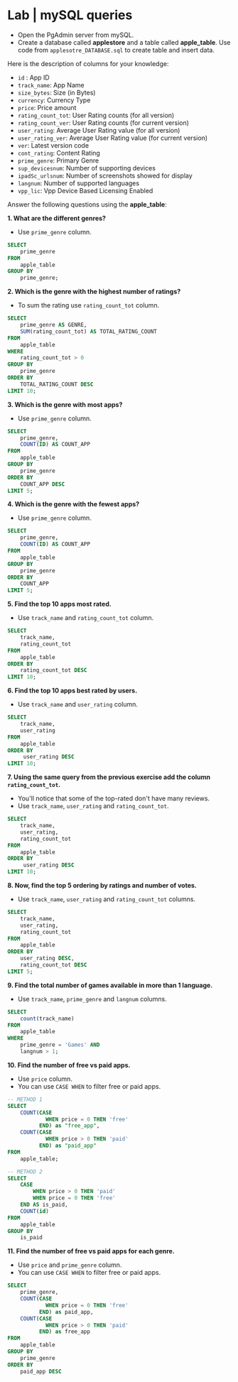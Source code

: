 # Lab | mySQL queries

- Open the PgAdmin server from mySQL.
- Create a database called **applestore**  and a table called **apple_table**. Use code from `applesotre_DATABASE.sql` to create table and insert data. 

Here is the description of columns for your knowledge:
- `id` : App ID
- `track_name`: App Name
- `size_bytes`: Size (in Bytes)
- `currency`: Currency Type
- `price`: Price amount
- `rating_count_tot`: User Rating counts (for all version)
- `rating_count_ver`: User Rating counts (for current version)
- `user_rating`: Average User Rating value (for all version)
- `user_rating_ver`: Average User Rating value (for current version)
- `ver`: Latest version code
- `cont_rating`: Content Rating
- `prime_genre`: Primary Genre
- `sup_devicesnum`: Number of supporting devices
- `ipadSc_urlsnum`: Number of screenshots showed for display
- `langnum`: Number of supported languages
- `vpp_lic`: Vpp Device Based Licensing Enabled

Answer the following questions using the **apple_table**:

**1. What are the different genres?**
- Use `prime_genre` column.

```sql
SELECT 
    prime_genre
FROM 
    apple_table
GROUP BY 
    prime_genre;
```


**2. Which is the genre with the highest number of ratings?**
- To sum the rating use `rating_count_tot` column.

```sql
SELECT 
	prime_genre AS GENRE,
	SUM(rating_count_tot) AS TOTAL_RATING_COUNT
FROM 
	apple_table
WHERE 
	rating_count_tot > 0
GROUP BY 
	prime_genre
ORDER BY 
	TOTAL_RATING_COUNT DESC
LIMIT 10;
```

**3. Which is the genre with most apps?**
- Use `prime_genre` column.

```sql
SELECT 
    prime_genre,
    COUNT(ID) AS COUNT_APP
FROM 
    apple_table
GROUP BY 
    prime_genre
ORDER BY 
    COUNT_APP DESC
LIMIT 5;
```


**4. Which is the genre with the fewest apps?**
- Use `prime_genre` column.

```sql
SELECT 
    prime_genre,
    COUNT(ID) AS COUNT_APP
FROM 
    apple_table
GROUP BY 
    prime_genre
ORDER BY 
    COUNT_APP
LIMIT 5;
```

**5. Find the top 10 apps most rated.**
- Use `track_name` and `rating_count_tot` column.

```sql
SELECT 
    track_name,
	rating_count_tot
FROM 
    apple_table
ORDER BY 
    rating_count_tot DESC
LIMIT 10;
```

**6. Find the top 10 apps best rated by users.**
- Use `track_name` and `user_rating` column.

```sql
SELECT 
	track_name,
    user_rating
FROM 
	apple_table
ORDER BY 
	 user_rating DESC
LIMIT 10;
```


**7. Using the same query from the previous exercise add the column `rating_count_tot`.**
- You'll notice that some of the top-rated don't have many reviews.
- Use `track_name`, `user_rating` and `rating_count_tot`.

```sql
SELECT 
	track_name,
    user_rating,
    rating_count_tot
FROM 
	apple_table
ORDER BY 
	 user_rating DESC
LIMIT 10;
```


**8. Now, find the top 5 ordering by ratings and number of votes.**
- Use `track_name`, `user_rating` and `rating_count_tot` columns.

```sql
SELECT 
    track_name,
    user_rating,
    rating_count_tot
FROM 
    apple_table
ORDER BY 
    user_rating DESC, 
    rating_count_tot DESC
LIMIT 5; 
```

**9. Find the total number of games available in more than 1 language.**
- Use `track_name`, `prime_genre` and `langnum` columns.

```sql
SELECT
    count(track_name) 
FROM
    apple_table
WHERE
	prime_genre = 'Games' AND
	langnum > 1;
```

**10. Find the number of free vs paid apps.**
- Use `price` column.
- You can use `CASE WHEN` to filter free or paid apps.

```sql
-- METHOD 1
SELECT 
	COUNT(CASE 
			WHEN price = 0 THEN 'free'  
		  END) as "free_app",
	COUNT(CASE 
			WHEN price > 0 THEN 'paid'  
		  END) as "paid_app"
FROM 
	apple_table;

-- METHOD 2
SELECT 
	CASE 
		WHEN price > 0 THEN 'paid' 
		WHEN price = 0 THEN 'free' 
	END AS is_paid,
	COUNT(id)
FROM
	apple_table
GROUP BY
	is_paid

```


**11. Find the number of free vs paid apps for each genre.**
- Use `price` and `prime_genre` column.
- You can use `CASE WHEN` to filter free or paid apps.

```sql
SELECT 
	prime_genre,
	COUNT(CASE 
			WHEN price = 0 THEN 'free'  
		  END) as paid_app,
	COUNT(CASE 
			WHEN price > 0 THEN 'paid'  
		  END) as free_app
FROM 
	apple_table
GROUP BY
	prime_genre
ORDER BY
	paid_app DESC
```
